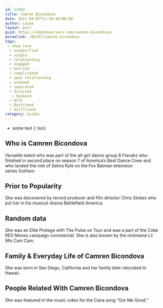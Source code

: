 ```yaml
---
id: 12493
title: Camren Bicondova
date: 2021-04-07T11:50:48+00:00
author: Laima
layout: post
guid: https://ukdataservers.com/camren-bicondova/
permalink: /04/07/camren-bicondova
tags:
 - show love
  - unspecified
  - single
  - relationship
  - engaged
  - married
  - complicated
  - open relationship
  - widowed
  - separated
  - divorced
   - Husband
  - Wife
  - Boyfriend
  - Girlfriend
category: Guides
---
```


* some text
{: toc}


 
          
          
          
          
              
                
## Who is Camren Bicondova
                  
                  
                  
Versatile talent who was part of the all-girl dance group 8 Flavahz who finished in second place on season 7 of America&#8217;s Best Dance Crew and who landed the role of Selina Kyle on the Fox Batman television series Gotham. 
                  
              
            
              
            
                
                
                
## Prior to Popularity
                  
                  
                  
She was discovered by record producer and film director Chris Stokes who put her in his musical-drama Battlefield America.
                  
              
            
              
            
                
                
                
## Random data
                  
                  
                  
She was an Elite Protege with The Pulse on Tour and was a part of the Coke RED Moves campaign commercial. She is also known by the nickname Lil Mis Cam Cam.
                  
              
            
              
            
                
                
                
## Family & Everyday Life of Camren Bicondova
                  
                  
                  
She was born in San Diego, California and her family later relocated to Hawaii.
                  
              
            
              
            
                
                
                
## People Related With Camren Bicondova
                  
                  
                  
She was featured in the music video for the Ciara song &#8220;Got Me Good.&#8221;
                  
              
            
              
            
                
              
            
              
              
            
            
              
            
          
          
          